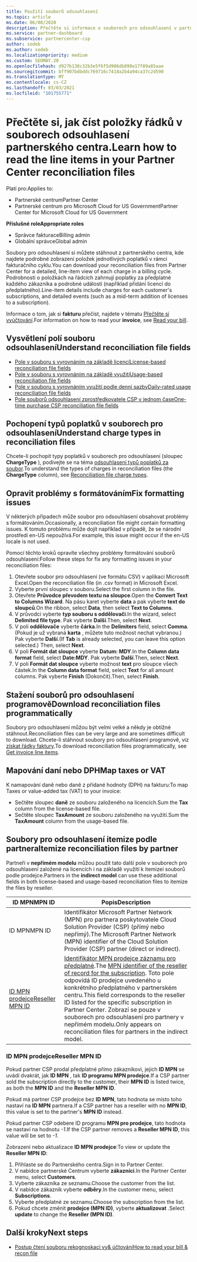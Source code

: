 ```yaml
---
title: Použití souborů odsouhlasení
ms.topic: article
ms.date: 06/08/2020
description: Přečtěte si informace o souborech pro odsouhlasení v partnerském centru a o tom, jak interpretovat detailní zobrazení položek poplatků za daný fakturační cyklus.
ms.service: partner-dashboard
ms.subservice: partnercenter-csp
author: sodeb
ms.author: sodeb
ms.localizationpriority: medium
ms.custom: SEOMAY.20
ms.openlocfilehash: d927b138c32b3e5f6f5d906db898e17f89a85aae
ms.sourcegitcommit: bff907bdbddc769716c7418a2b4a94ca37c2d590
ms.translationtype: MT
ms.contentlocale: cs-CZ
ms.lasthandoff: 03/03/2021
ms.locfileid: "101755771"
---
```

# <a name="learn-how-to-read-the-line-items-in-your-partner-center-reconciliation-files"></a><span data-ttu-id="8165b-103">Přečtěte si, jak číst položky řádků v souborech odsouhlasení partnerského centra.</span><span class="sxs-lookup"><span data-stu-id="8165b-103">Learn how to read the line items in your Partner Center reconciliation files</span></span>

<span data-ttu-id="8165b-104">Platí pro:</span><span class="sxs-lookup"><span data-stu-id="8165b-104">Applies to:</span></span>

- <span data-ttu-id="8165b-105">Partnerské centrum</span><span class="sxs-lookup"><span data-stu-id="8165b-105">Partner Center</span></span>
- <span data-ttu-id="8165b-106">Partnerské centrum pro Microsoft Cloud for US Government</span><span class="sxs-lookup"><span data-stu-id="8165b-106">Partner Center for Microsoft Cloud for US Government</span></span>

<span data-ttu-id="8165b-107">**Příslušné role**</span><span class="sxs-lookup"><span data-stu-id="8165b-107">**Appropriate roles**</span></span>

- <span data-ttu-id="8165b-108">Správce fakturace</span><span class="sxs-lookup"><span data-stu-id="8165b-108">Billing admin</span></span>
- <span data-ttu-id="8165b-109">Globální správce</span><span class="sxs-lookup"><span data-stu-id="8165b-109">Global admin</span></span>

<span data-ttu-id="8165b-110">Soubory pro odsouhlasení si můžete stáhnout z partnerského centra, kde najdete podrobné zobrazení položek jednotlivých poplatků v rámci fakturačního cyklu.</span><span class="sxs-lookup"><span data-stu-id="8165b-110">You can download your reconciliation files from Partner Center for a detailed, line-item view of each charge in a billing cycle.</span></span> <span data-ttu-id="8165b-111">Podrobnosti o položkách na řádcích zahrnují poplatky za předplatné každého zákazníka a podrobné události (například přidání licencí do předplatného).</span><span class="sxs-lookup"><span data-stu-id="8165b-111">Line-item details include charges for each customer's subscriptions, and detailed events (such as a mid-term addition of licenses to a subscription).</span></span>

<span data-ttu-id="8165b-112">Informace o tom, jak si **fakturu** přečíst, najdete v tématu [Přečtěte si vyúčtování](read-your-bill.md).</span><span class="sxs-lookup"><span data-stu-id="8165b-112">For information on how to read your **invoice**, see [Read your bill](read-your-bill.md).</span></span>

## <a name="understand-reconciliation-file-fields"></a><span data-ttu-id="8165b-113">Vysvětlení polí souboru odsouhlasení</span><span class="sxs-lookup"><span data-stu-id="8165b-113">Understand reconciliation file fields</span></span>

- [<span data-ttu-id="8165b-114">Pole v souboru s vyrovnáním na základě licencí</span><span class="sxs-lookup"><span data-stu-id="8165b-114">License-based reconciliation file fields</span></span>](license-based-recon-files.md)
- [<span data-ttu-id="8165b-115">Pole v souboru s vyrovnáním na základě využití</span><span class="sxs-lookup"><span data-stu-id="8165b-115">Usage-based reconciliation file fields</span></span>](usage-based-recon-files.md)
- [<span data-ttu-id="8165b-116">Pole v souboru s vyrovnáním využití podle denní sazby</span><span class="sxs-lookup"><span data-stu-id="8165b-116">Daily-rated usage reconciliation file fields</span></span>](daily-rated-usage-recon-files.md)
- [<span data-ttu-id="8165b-117">Pole souborů odsouhlasení zprostředkovatele CSP v jednom čase</span><span class="sxs-lookup"><span data-stu-id="8165b-117">One-time purchase CSP reconciliation file fields</span></span>](modern-invoice-reconciliation-file.md)

## <a name="understand-charge-types-in-reconciliation-files"></a><span data-ttu-id="8165b-118">Pochopení typů poplatků v souborech pro odsouhlasení</span><span class="sxs-lookup"><span data-stu-id="8165b-118">Understand charge types in reconciliation files</span></span>

<span data-ttu-id="8165b-119">Chcete-li pochopit typy poplatků v souborech pro odsouhlasení (sloupec **ChargeType** ), podívejte se na téma [odsouhlasení typů poplatků za soubor](recon-file-charge-types.md).</span><span class="sxs-lookup"><span data-stu-id="8165b-119">To understand the types of charges in reconciliation files (the **ChargeType** column), see [Reconciliation file charge types](recon-file-charge-types.md).</span></span>

## <a name="fix-formatting-issues"></a><span data-ttu-id="8165b-120">Opravit problémy s formátováním</span><span class="sxs-lookup"><span data-stu-id="8165b-120">Fix formatting issues</span></span>

<span data-ttu-id="8165b-121">V některých případech může soubor pro odsouhlasení obsahovat problémy s formátováním.</span><span class="sxs-lookup"><span data-stu-id="8165b-121">Occasionally, a reconciliation file might contain formatting issues.</span></span> <span data-ttu-id="8165b-122">K tomuto problému může dojít například v případě, že se národní prostředí en-US nepoužívá.</span><span class="sxs-lookup"><span data-stu-id="8165b-122">For example, this issue might occur if the en-US locale is not used.</span></span>

<span data-ttu-id="8165b-123">Pomocí těchto kroků opravíte všechny problémy formátování souborů odsouhlasení:</span><span class="sxs-lookup"><span data-stu-id="8165b-123">Follow these steps for fix any formatting issues in your reconciliation files:</span></span>

1. <span data-ttu-id="8165b-124">Otevřete soubor pro odsouhlasení (ve formátu CSV) v aplikaci Microsoft Excel.</span><span class="sxs-lookup"><span data-stu-id="8165b-124">Open the reconciliation file (in .csv format) in Microsoft Excel.</span></span>
2. <span data-ttu-id="8165b-125">Vyberte první sloupec v souboru.</span><span class="sxs-lookup"><span data-stu-id="8165b-125">Select the first column in the file.</span></span>
3. <span data-ttu-id="8165b-126">Otevřete **Průvodce převodem textu na sloupce**.</span><span class="sxs-lookup"><span data-stu-id="8165b-126">Open the **Convert Text to Columns Wizard**.</span></span> <span data-ttu-id="8165b-127">Na pásu karet vyberte **data** a pak vyberte **text do sloupců**.</span><span class="sxs-lookup"><span data-stu-id="8165b-127">On the ribbon, select **Data**, then select **Text to Columns**.</span></span>
4. <span data-ttu-id="8165b-128">V průvodci vyberte **typ souboru s oddělovači**.</span><span class="sxs-lookup"><span data-stu-id="8165b-128">In the wizard, select **Delimited file type**.</span></span> <span data-ttu-id="8165b-129">Pak vyberte **Další**.</span><span class="sxs-lookup"><span data-stu-id="8165b-129">Then, select **Next**.</span></span>
5. <span data-ttu-id="8165b-130">V poli **oddělovače** vyberte **čárka**.</span><span class="sxs-lookup"><span data-stu-id="8165b-130">In the **Delimiters** field, select **Comma**.</span></span> <span data-ttu-id="8165b-131">(Pokud je už vybraná **karta** , můžete tuto možnost nechat vybranou.) Pak vyberte **Další**.</span><span class="sxs-lookup"><span data-stu-id="8165b-131">(If **Tab** is already selected, you can leave this option selected.) Then, select **Next**.</span></span>
6. <span data-ttu-id="8165b-132">V poli **Formát dat sloupce** vyberte **Datum: MDY**.</span><span class="sxs-lookup"><span data-stu-id="8165b-132">In the **Column data format** field, select **Date:MDY**.</span></span> <span data-ttu-id="8165b-133">Pak vyberte **Další**.</span><span class="sxs-lookup"><span data-stu-id="8165b-133">Then, select **Next**.</span></span>
7. <span data-ttu-id="8165b-134">V poli **Formát dat sloupce** vyberte možnost **text** pro sloupce všech částek.</span><span class="sxs-lookup"><span data-stu-id="8165b-134">In the **Column data format** field, select **Text** for all amount columns.</span></span> <span data-ttu-id="8165b-135">Pak vyberte **Finish** (Dokončit).</span><span class="sxs-lookup"><span data-stu-id="8165b-135">Then, select **Finish**.</span></span>

## <a name="download-reconciliation-files-programmatically"></a><span data-ttu-id="8165b-136">Stažení souborů pro odsouhlasení programově</span><span class="sxs-lookup"><span data-stu-id="8165b-136">Download reconciliation files programmatically</span></span>

<span data-ttu-id="8165b-137">Soubory pro odsouhlasení můžou být velmi velké a někdy je obtížné stáhnout.</span><span class="sxs-lookup"><span data-stu-id="8165b-137">Reconciliation files can be very large and are sometimes difficult to download.</span></span> <span data-ttu-id="8165b-138">Chcete-li stáhnout soubory pro odsouhlasení programově, viz [získat řádky faktury](/partner-center/develop/get-invoiceline-items).</span><span class="sxs-lookup"><span data-stu-id="8165b-138">To download reconciliation files programmatically, see [Get invoice line items](/partner-center/develop/get-invoiceline-items).</span></span>

## <a name="map-taxes-or-vat"></a><span data-ttu-id="8165b-139">Mapování daní nebo DPH</span><span class="sxs-lookup"><span data-stu-id="8165b-139">Map taxes or VAT</span></span>

<span data-ttu-id="8165b-140">K namapování daně nebo daně z přidané hodnoty (DPH) na fakturu:</span><span class="sxs-lookup"><span data-stu-id="8165b-140">To map Taxes or value-added tax (VAT) to your invoice:</span></span>

- <span data-ttu-id="8165b-141">Sečtěte sloupec **daně** ze souboru založeného na licencích.</span><span class="sxs-lookup"><span data-stu-id="8165b-141">Sum the **Tax** column from the license-based file.</span></span>
- <span data-ttu-id="8165b-142">Sečtěte sloupec **TaxAmount** ze souboru založeného na využití.</span><span class="sxs-lookup"><span data-stu-id="8165b-142">Sum the **TaxAmount** column from the usage-based file.</span></span>

## <a name="itemize-reconciliation-files-by-partner"></a><span data-ttu-id="8165b-143">Soubory pro odsouhlasení itemize podle partnera</span><span class="sxs-lookup"><span data-stu-id="8165b-143">Itemize reconciliation files by partner</span></span>

<span data-ttu-id="8165b-144">Partneři v **nepřímém modelu** můžou použít tato další pole v souborech pro odsouhlasení založené na licencích i na základě využití k itemizeí souborů podle prodejce.</span><span class="sxs-lookup"><span data-stu-id="8165b-144">Partners in the **indirect model** can use these additional fields in both license-based and usage-based reconciliation files to itemize the files by reseller.</span></span>

| <span data-ttu-id="8165b-145">ID MPN</span><span class="sxs-lookup"><span data-stu-id="8165b-145">MPN ID</span></span> | <span data-ttu-id="8165b-146">Popis</span><span class="sxs-lookup"><span data-stu-id="8165b-146">Description</span></span> |
| ------ | ----------- |
| <span data-ttu-id="8165b-147">ID MPN</span><span class="sxs-lookup"><span data-stu-id="8165b-147">MPN ID</span></span> | <span data-ttu-id="8165b-148">Identifikátor Microsoft Partner Network (MPN) pro partnera poskytovatele Cloud Solution Provider (CSP) (přímý nebo nepřímý).</span><span class="sxs-lookup"><span data-stu-id="8165b-148">The Microsoft Partner Network (MPN) identifier of the Cloud Solution Provider (CSP) partner (direct or indirect).</span></span> |
| [<span data-ttu-id="8165b-149">ID MPN prodejce</span><span class="sxs-lookup"><span data-stu-id="8165b-149">Reseller MPN ID</span></span>](#reseller-mpn-id) | <span data-ttu-id="8165b-150">[Identifikátor MPN prodejce záznamu pro předplatné](#reseller-mpn-id).</span><span class="sxs-lookup"><span data-stu-id="8165b-150">The [MPN identifier of the reseller of record for the subscription](#reseller-mpn-id).</span></span> <span data-ttu-id="8165b-151">Toto pole odpovídá ID prodejce uvedeného u konkrétního předplatného v partnerském centru.</span><span class="sxs-lookup"><span data-stu-id="8165b-151">This field corresponds to the reseller ID listed for the specific subscription in Partner Center.</span></span> <span data-ttu-id="8165b-152">Zobrazí se pouze v souborech pro odsouhlasení pro partnery v nepřímém modelu.</span><span class="sxs-lookup"><span data-stu-id="8165b-152">Only appears on reconciliation files for partners in the indirect model.</span></span> |

### <a name="reseller-mpn-id"></a><span data-ttu-id="8165b-153">ID MPN prodejce</span><span class="sxs-lookup"><span data-stu-id="8165b-153">Reseller MPN ID</span></span>

<span data-ttu-id="8165b-154">Pokud partner CSP prodal předplatné přímo zákazníkovi, jejich **ID MPN** se uvádí dvakrát, jak **ID MPN** , tak **ID programu MPN prodejce**.</span><span class="sxs-lookup"><span data-stu-id="8165b-154">If a CSP partner sold the subscription directly to the customer, their **MPN ID** is listed twice, as both the **MPN ID** and the **Reseller MPN ID**.</span></span>

<span data-ttu-id="8165b-155">Pokud má partner CSP prodejce bez **ID MPN**, tato hodnota se místo toho nastaví na **ID MPN** partnera.</span><span class="sxs-lookup"><span data-stu-id="8165b-155">If a CSP partner has a reseller with no **MPN ID**, this value is set to the partner's **MPN ID** instead.</span></span>

<span data-ttu-id="8165b-156">Pokud partner CSP odebere ID programu **MPN pro prodejce**, tato hodnota se nastaví na hodnotu *-1*.</span><span class="sxs-lookup"><span data-stu-id="8165b-156">If the CSP partner removes a **Reseller MPN ID**, this value will be set to *-1*.</span></span>

<span data-ttu-id="8165b-157">Zobrazení nebo aktualizace **ID MPN prodejce**:</span><span class="sxs-lookup"><span data-stu-id="8165b-157">To view or update the **Reseller MPN ID**:</span></span>

1. <span data-ttu-id="8165b-158">Přihlaste se do Partnerského centra.</span><span class="sxs-lookup"><span data-stu-id="8165b-158">Sign in to Partner Center.</span></span>
2. <span data-ttu-id="8165b-159">V nabídce partnerské Centrum vyberte **zákazníci**.</span><span class="sxs-lookup"><span data-stu-id="8165b-159">In the Partner Center menu, select **Customers**.</span></span>
3. <span data-ttu-id="8165b-160">Vyberte zákazníka ze seznamu.</span><span class="sxs-lookup"><span data-stu-id="8165b-160">Choose the customer from the list.</span></span>
4. <span data-ttu-id="8165b-161">V nabídce zákazník vyberte **odběry**.</span><span class="sxs-lookup"><span data-stu-id="8165b-161">In the customer menu, select **Subscriptions**.</span></span>
5. <span data-ttu-id="8165b-162">Vyberte předplatné ze seznamu.</span><span class="sxs-lookup"><span data-stu-id="8165b-162">Choose the subscription from the list.</span></span>
6. <span data-ttu-id="8165b-163">Pokud chcete změnit **prodejce (MPN ID)**, vyberte **aktualizovat** .</span><span class="sxs-lookup"><span data-stu-id="8165b-163">Select **update** to change the **Reseller (MPN ID)**.</span></span>

## <a name="next-steps"></a><span data-ttu-id="8165b-164">Další kroky</span><span class="sxs-lookup"><span data-stu-id="8165b-164">Next steps</span></span>

- [<span data-ttu-id="8165b-165">Postup čtení souboru rekognoskaci vy& účtování</span><span class="sxs-lookup"><span data-stu-id="8165b-165">How to read your bill & recon file</span></span>](read-your-bill.md) 
